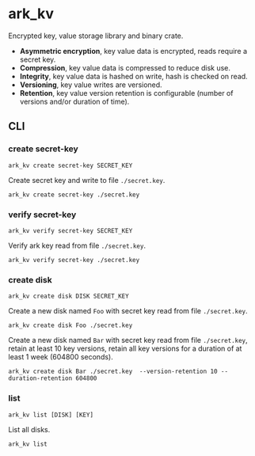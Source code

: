 # ark_kv

Encrypted key, value storage library and binary crate.

-   **Asymmetric encryption**, key value data is encrypted, reads require a secret key.
-   **Compression**, key value data is compressed to reduce disk use.
-   **Integrity**, key value data is hashed on write, hash is checked on read.
-   **Versioning**, key value writes are versioned.
-   **Retention**, key value version retention is configurable (number of versions and/or duration of time).

## CLI

### create secret-key

```shell
ark_kv create secret-key SECRET_KEY
```

Create secret key and write to file `./secret.key`.

```Shell
ark_kv create secret-key ./secret.key
```

### verify secret-key

```shell
ark_kv verify secret-key SECRET_KEY
```

Verify ark key read from file `./secret.key`.

```shell
ark_kv verify secret-key ./secret.key
```

### create disk

```shell
ark_kv create disk DISK SECRET_KEY
```

Create a new disk named `Foo` with secret key read from file `./secret.key`.

```shell
ark_kv create disk Foo ./secret.key
```

Create a new disk named `Bar` with secret key read from file `./secret.key`, retain at least 10 key versions, retain all key versions for a duration of at least 1 week (604800 seconds).

```shell
ark_kv create disk Bar ./secret.key  --version-retention 10 --duration-retention 604800
```

### list

```Shell
ark_kv list [DISK] [KEY]
```

List all disks.

```Shell
ark_kv list
```
